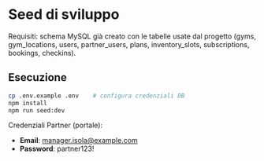 # Seed di sviluppo
Requisiti: schema MySQL già creato con le tabelle usate dal progetto (gyms, gym_locations, users, partner_users, plans, inventory_slots, subscriptions, bookings, checkins).

## Esecuzione
```bash
cp .env.example .env    # configura credenziali DB
npm install
npm run seed:dev
```

Credenziali Partner (portale):
- **Email**: manager.isola@example.com
- **Password**: partner123!
